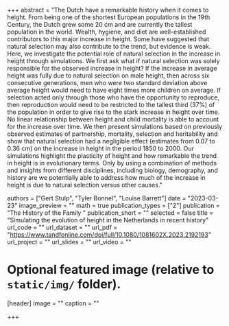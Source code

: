 +++
abstract = "The Dutch have a remarkable history when it comes to height. From being one of the shortest European populations in the 19th Century, the Dutch grew some 20 cm and are currently the tallest population in the world. Wealth, hygiene, and diet are well-established contributors to this major increase in height. Some have suggested that natural selection may also contribute to the trend, but evidence is weak. Here, we investigate the potential role of natural selection in the increase in height through simulations. We first ask what if natural selection was solely responsible for the observed increase in height? If the increase in average height was fully due to natural selection on male height, then across six consecutive generations, men who were two standard deviation above average height would need to have eight times more children on average. If selection acted only through those who have the opportunity to reproduce, then reproduction would need to be restricted to the tallest third (37%) of the population in order to give rise to the stark increase in height over time. No linear relationship between height and child mortality is able to account for the increase over time. We then present simulations based on previously observed estimates of partnership, mortality, selection and heritability and show that natural selection had a negligible effect (estimates from 0.07 to 0.36 cm) on the increase in height in the period 1850 to 2000. Our simulations highlight the plasticity of height and how remarkable the trend in height is in evolutionary terms. Only by using a combination of methods and insights from different disciplines, including biology, demography, and history are we potentially able to address how much of the increase in height is due to natural selection versus other causes."

authors = ["Gert Stulp", "Tyler Bonnel", "Louise Barrett"]
date = "2023-03-23"
image_preview = ""
math = true
publication_types = ["2"]
publication = "The History of the Family "
publication_short = ""
selected = false
title = "Simulating the evolution of height in the Netherlands in recent history"
url_code = ""
url_dataset = ""
url_pdf = "https://www.tandfonline.com/doi/full/10.1080/1081602X.2023.2192193"
url_project = ""
url_slides = ""
url_video = ""

# Optional featured image (relative to `static/img/` folder).
[header]
image = ""
caption = ""

+++
